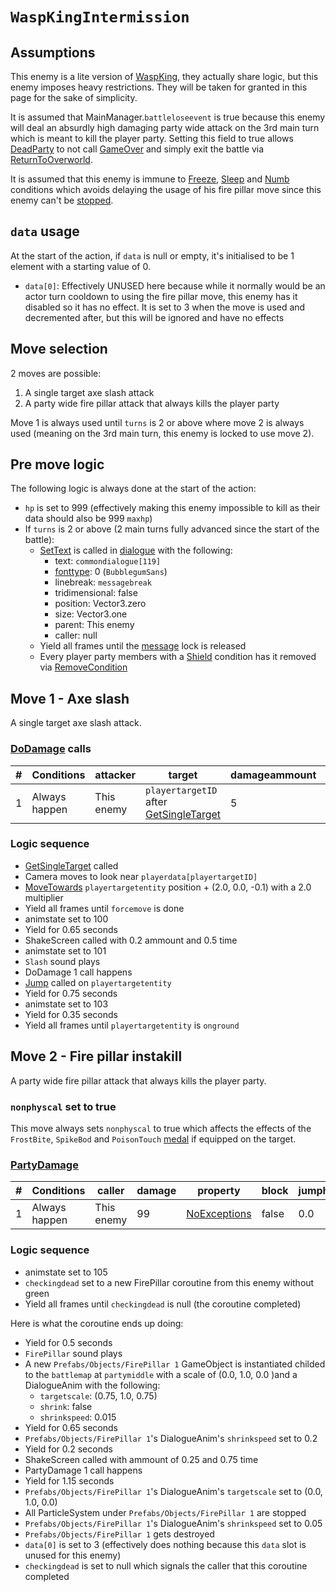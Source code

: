 # `WaspKingIntermission`

## Assumptions
This enemy is a lite version of [WaspKing](WaspKing.md), they actually share logic, but this enemy imposes heavy restrictions. They will be taken for granted in this page for the sake of simplicity.

It is assumed that MainManager.`battleloseevent` is true because this enemy will deal an absurdly high damaging party wide attack on the 3rd main turn which is meant to kill the player party. Setting this field to true allows [DeadParty](../../Battle%20flow/Terminal%20coroutines/DeadParty.md) to not call [GameOver](../../Battle%20flow/Terminal%20coroutines/GameOver.md) and simply exit the battle via [ReturnToOverworld](../../Battle%20flow/Terminal%20coroutines/ReturnToOverworld.md).

It is assumed that this enemy is immune to [Freeze](../../Actors%20states/BattleCondition/Freeze.md), [Sleep](../../Actors%20states/BattleCondition/Sleep.md) and [Numb](../../Actors%20states/BattleCondition/Numb.md) conditions which avoids delaying the usage of his fire pillar move since this enemy can't be [stopped](../../Actors%20states/IsStopped.md).

## `data` usage
At the start of the action, if `data` is null or empty, it's initialised to be 1 element with a starting value of 0.

- `data[0]`: Effectively UNUSED here because while it normally would be an actor turn cooldown to using the fire pillar move, this enemy has it disabled so it has no effect. It is set to 3 when the move is used and decremented after, but this will be ignored and have no effects

## Move selection
2 moves are possible:

1. A single target axe slash attack
2. A party wide fire pillar attack that always kills the player party

Move 1 is always used until `turns` is 2 or above where move 2 is always used (meaning on the 3rd main turn, this enemy is locked to use move 2).

## Pre move logic
The following logic is always done at the start of the action:

- `hp` is set to 999 (effectively making this enemy impossible to kill as their data should also be 999 `maxhp`)
- If `turns` is 2 or above (2 main turns fully advanced since the start of the battle):
    - [SetText](../../../SetText/SetText.md) is called in [dialogue](../../../SetText/Dialogue%20mode.md#dialogue-mode) with the following:
        - text: `commondialogue[119]`
        - [fonttype](../../../SetText/Notable%20states.md#fonttype): 0 (`BubblegumSans`)
        - linebreak: `messagebreak`
        - tridimensional: false
        - position: Vector3.zero
        - size: Vector3.one
        - parent: This enemy
        - caller: null
    - Yield all frames until the [message](../../../SetText/Notable%20states.md#message) lock is released
    - Every player party members with a [Shield](../../Actors%20states/BattleCondition/Shield.md) condition has it removed via [RemoveCondition](../../Actors%20states/Conditions%20methods/RemoveCondition.md)

## Move 1 - Axe slash
A single target axe slash attack.

### [DoDamage](../../Damage%20pipeline/DoDamage.md) calls

|#|Conditions|attacker|target|damageammount|property|overrides|block|
|-:|---|---|---|---|---|---|---|
|1|Always happen|This enemy|`playertargetID` after [GetSingleTarget](../../Actors%20states/Targetting/GetRandomAvaliablePlayer.md#getsingletarget)|5|[Flip](../../Damage%20pipeline/AttackProperty.md)|null|`commandsuccess`|

### Logic sequence

- [GetSingleTarget](../../Actors%20states/Targetting/GetRandomAvaliablePlayer.md#getsingletarget) called
- Camera moves to look near `playerdata[playertargetID]`
- [MoveTowards](../../../Entities/EntityControl/EntityControl%20Methods.md#movetowards) `playertargetentity` position + (2.0, 0.0, -0.1) with a 2.0 multiplier
- Yield all frames until `forcemove` is done
- animstate set to 100
- Yield for 0.65 seconds
- ShakeScreen called with 0.2 ammount and 0.5 time
- animstate set to 101
- `Slash` sound plays
- DoDamage 1 call happens
- [Jump](../../../Entities/EntityControl/EntityControl%20Methods.md#jump) called on `playertargetentity`
- Yield for 0.75 seconds
- animstate set to 103
- Yield for 0.35 seconds
- Yield all frames until `playertargetentity` is `onground`

## Move 2 - Fire pillar instakill
A party wide fire pillar attack that always kills the player party.

### `nonphyscal` set to true
This move always sets `nonphyscal` to true which affects the effects of the `FrostBite`, `SpikeBod` and `PoisonTouch` [medal](../../../Enums%20and%20IDs/Medal.md) if equipped on the target.

### [PartyDamage](../../Damage%20pipeline/PartyDamage.md)

|#|Conditions|caller|damage|property|block|jumpheight|spinammount|jumpevenonblock|overrides|
|-:|---------|-----|-------|-------|-----|----------|-----------|--------------|---------|
|1|Always happen|This enemy|99|[NoExceptions](../../Damage%20pipeline/AttackProperty.md)|false|0.0|Vector3.zero|false|null|

### Logic sequence

- animstate set to 105
- `checkingdead` set to a new FirePillar coroutine from this enemy without green
- Yield all frames until `checkingdead` is null (the coroutine completed)

Here is what the coroutine ends up doing:

- Yield for 0.5 seconds
- `FirePillar` sound plays
- A new `Prefabs/Objects/FirePillar 1` GameObject is instantiated childed to the `battlemap` at `partymiddle` with a scale of (0.0, 1.0, 0.0 )and a DialogueAnim with the following:
    - `targetscale`: (0.75, 1.0, 0.75)
    - `shrink`: false
    - `shrinkspeed`: 0.015
- Yield for 0.65 seconds
- `Prefabs/Objects/FirePillar 1`'s DialogueAnim's `shrinkspeed` set to 0.2
- Yield for 0.2 seconds
- ShakeScreen called with ammount of 0.25 and 0.75 time
- PartyDamage 1 call happens
- Yield for 1.15 seconds
- `Prefabs/Objects/FirePillar 1`'s DialogueAnim's `targetscale` set to (0.0, 1.0, 0.0)
- All ParticleSystem under `Prefabs/Objects/FirePillar 1` are stopped
- `Prefabs/Objects/FirePillar 1`'s DialogueAnim's `shrinkspeed` set to 0.05
- `Prefabs/Objects/FirePillar 1` gets destroyed
- `data[0]` is set to 3 (effectively does nothing because this `data` slot is unused for this enemy)
- `checkingdead` is set to null which signals the caller that this coroutine completed
